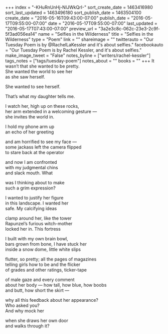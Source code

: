 +++
index = "-KHuRnUnHj-NIJWkQrI-"
sort_create_date = 1463416980
sort_last_updated = 1463496180
sort_publish_date = 1463504100
create_date = "2016-05-16T09:43:00-07:00"
publish_date = "2016-05-17T09:55:00-07:00"
date = "2016-05-17T09:55:00-07:00"
last_updated = "2016-05-17T07:43:00-07:00"
preview_url = "3a2e3c8c-062c-23e3-2c9f-5f3ad056ea14"
name = "Selfies in the Wilderness"
title = "Selfies in the Wilderness"
type = "Poem"
link = ""
shareimage = ""
twitterauto = "Our Tuesday Poem is by @RachelLaKessler and it's about selfies."
facebookauto = "Our Tuesday Poem is by Rachel Kessler, and it's about selfies."
make_image_tweet = "False"
notes_byline = ["writers/rachel-kessler"]
tags_notes = ["tags/tuesday-poem"]
notes_about = ""
books = ""
+++
It wasn’t that she wanted to be pretty.<br>
She wanted the world to see her<br>
as she saw herself.

She wanted to see herself.

That’s what my daughter tells me.

I watch her, high up on these rocks,<br>
her arm extended in a welcoming gesture &mdash;<br>
she invites the world in.

I hold my phone arm up<br>
an echo of her greeting

and am horrified to see my face &mdash;<br>
some jackass left the camera flipped<br>
to stare back at the operator

and now I am confronted<br>
with my judgmental chins<br>
and slack mouth. What 

was I thinking about to make<br>
such a grim expression?

I wanted to justify her figure<br>
in this landscape. I wanted her<br>
safe. My calcifying ideas

clamp around her, like the tower<br>
Rapunzel’s furious witch-mother<br>
locked her in. This fortress

I built with my own brain bowl,<br>
bars grown from bone, I have stuck her<br>
inside a snow dome, little white slips

flutter, so pretty; all the pages of magazines<br>
telling girls how to be and the flicker<br>
of grades and other ratings, ticker-tape

of male gaze and every comment<br>
about her body &mdash; how tall, how blue, how boobs<br>
and butt, how short the skirt &mdash;

why all this feedback about her appearance?<br>
Who asked you?<br>
And why mock her

when she draws her own door<br>
and walks through it?